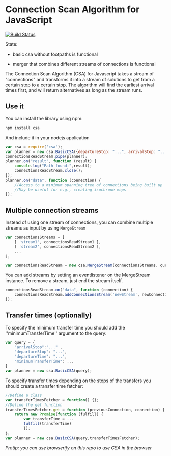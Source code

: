 # Connection Scan Algorithm for JavaScript
[![Build Status](https://travis-ci.org/linkedconnections/csa.js.svg)](https://travis-ci.org/linkedconnections/csa.js)

State: 

* basic csa without footpaths is functional

* merger that combines different streams of connections is functional

The Connection Scan Algorithm (CSA) for Javascript takes a stream of "connections" and transforms it into a stream of solutions to get from a certain stop to a certain stop. The algorithm will find the earliest arrival times first, and will return alternatives as long as the stream runs.

## Use it

You can install the library using npm:

```bash
npm install csa
```

And include it in your nodejs application
```javascript
var csa = require('csa');
var planner = new csa.BasicCSA({departureStop: "...", arrivalStop: "...",departureTime:new Date()});
connectionsReadStream.pipe(planner);
planner.on("result", function (result) {
    console.log("Path found:",result);
    connectionsReadStream.close();
});
planner.on("data", function (connection) {
    //Access to a minimum spanning tree of connections being built up
    //May be useful for e.g., creating isochrone maps
});
```

## Multiple connection streams

Instead of using one stream of connections, you can combine multiple streams as input by using `MergeStream`
```javascript
var connectionsStreams = [
	[ 'stream1', connectionsReadStream1 ],
	[ 'stream2', connectionsReadStream2 ],
	...
];

var connectionsReadStream = new csa.MergeStream(connectionsStreams, query.departureTime);
```

You can add streams by setting an eventlistener on the MergeStream instance.
To remove a stream, just end the stream itself.
```javascript
connectionsReadStream.on("data", function (connection) {
	connectionsReadStream.addConnectionsStream('newStream', newConnectionsReadStream);
});
```

## Transfer times (optionally)
To specify the minimum transfer time you should add the ''minimumTransferTime'' argument to the query:
```javascript
var query = {
	"arrivalStop":"..." , 
	"departureStop": "...", 
	"departureTime": "...",
	"minimumTransferTime": ...
}
var planner = new csa.BasicCSA(query);
```

To specify transfer times depending on the stops of the transfers you should create a transfer time fetcher:
```javascript
//Define a class
var transferTimesFetcher = function() {};
//Define the get function
transferTimesFetcher.get = function (previousConnection, connection) {
	return new Promise(function (fulfill) {
		var transferTime = ...
		fulfill(transferTime)
        });
};
var planner = new csa.BasicCSA(query,transferTimesFetcher);
```

_Protip: you can use browserify on this repo to use CSA in the browser_
